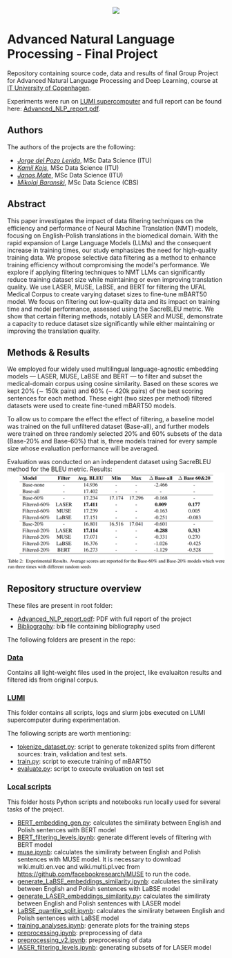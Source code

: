 <p align="center">
    <img src="https://itu.dk/svg/itu/logo_dk.svg">
</p>

# Advanced Natural Language Processing - Final Project

Repository containing source code, data and results of final Group Project for Advanced Natural Language Processing and Deep Learning, course at [IT University of Copenhagen](https://en.itu.dk/).

Experiments were run on [LUMI supercomputer](https://www.lumi-supercomputer.eu/about-lumi/) and full report 
can be found here: [Advanced_NLP_report.pdf](Advanced_NLP_report.pdf).

## Authors
The authors of the projects are the following:
- [*Jorge del Pozo Lerida*](https://github.com/jorgedelpozolerida), MSc Data Science (ITU)
- [*Kamil Kojs*](https://github.com/KamilKojs), MSc Data Science (ITU)
- [*Janos Mate*](https://github.com/matejanos), MSc Data Science (ITU)
- [*Mikolaj Baranski*](https://github.com/MikolajBaranski), MSc Data Science (CBS)



## Abstract
This paper investigates the impact of data filtering techniques on the efficiency and performance of Neural Machine Translation (NMT) models, focusing on English-Polish translations in the biomedical domain. With the rapid expansion of Large Language Models (LLMs) and the consequent increase in training times, our study emphasizes the need for high-quality training data. We propose selective data filtering as a method to enhance training efficiency without compromising the model's performance. We explore if applying filtering techniques to NMT LLMs can significantly reduce training dataset size while maintaining or even improving translation quality. We use LASER, MUSE, LaBSE, and BERT for filtering the UFAL Medical Corpus to create varying dataset sizes to fine-tune mBART50 model. We focus on filtering out low-quality data and its impact on training time and model performance, assessed using the SacreBLEU metric. We show that certain filtering methods, notably LASER and MUSE, demonstrate a capacity to reduce dataset size significantly while either maintaining or improving the translation quality.

## Methods & Results
We employed four widely used multilingual language-agnostic embedding models — LASER, MUSE, LaBSE and BERT —  to filter and subset the medical-domain corpus using cosine similarity.  Based on these scores we kept 20\% ($\sim$ 150k pairs) and 60\% ($\sim$ 420k pairs) of the best scoring sentences for each method. These eight (two sizes per method) filtered datasets were used to create fine-tuned mBART50 models.

To allow us to compare the effect the effect of filtering, a baseline model was trained on the full unfiltered dataset (Base-all), and further models were trained on three randomly selected 20\% and 60\% subsets of the data (Base-20\% and Base-60\%) that is, three models trained for every sample size whose evaluation performance will be averaged.


Evaluation was conducted on an independent dataset using SacreBLEU method for the BLEU metric. Results:
![](results_table.png)

## Repository structure overview

These files are present in root folder:
* [Advanced_NLP_report.pdf](Advanced_NLP_report.pdf): PDF with full report of the project
* [Bibliography](bibliography.bib): bib file containing bibliography used

The following folders are present in the repo:

### [Data](data/)
Contains all light-weight files used in the project, like evaluaiton results and filtered ids
from original corpus.

### [LUMI](LUMI/)
This folder contains all scripts, logs and slurm jobs executed on LUMI supercomputer 
during experimentation. 

The following scripts are worth mentioning:
* [tokenize_dataset.py](LUMI/src/tokenize_dataset.py): script to generate tokenized splits from different sources: train, validation and test sets.
* [train.py](LUMI/src/train.py): script to execute training of mBART50
* [evaluate.py](LUMI/src/evaluate.py): script to execute evaluation on test set


### [Local scripts](src/)
This folder hosts Python scripts and notebooks run locally used for several tasks
of the project.
* [BERT_embedding_gen.py](src/BERT_embedding_gen.py): calculates the similiraty between English and Polish sentences with BERT model
* [BERT_filtering_levels.ipynb](src/BERT_filtering_levels.ipynb): generate different levels of filtering with BERT model
* [muse.ipynb](src/muse.ipynb): calculates the similiraty between English and Polish sentences with MUSE model. It is necessary to download wiki.multi.en.vec and wiki.multi.pl.vec from https://github.com/facebookresearch/MUSE to run the code.
* [generate_LaBSE_embeddings_similarity.ipynb](src/generate_LaBSE_embeddings_similarity.ipynb): calculates the similiraty between English and Polish sentences with LaBSE model
* [generate_LASER_embeddings_similarity.py](src/generate_LASER_embeddings_similarity.ipynb): calculates the similiraty between English and Polish sentences with LASER model
* [LaBSE_quantile_split.ipynb](src/LaBSE_quantile_split.ipynb): calculates the similiraty between English and Polish sentences with LaBSE model
* [training_analyses.ipynb](src/training_analyses.ipynb): generate plots for the training steps
* [preprocessing.ipynb](src/preprocessing.ipynb): preprocessing of data
* [preprocessing_v2.ipynb](src/preprocessing_v2.ipynb): preprocessing of data
* [lASER_filtering_levels.ipynb](src/lASER_filtering_levels.ipynb): generating subsets of for LASER model
